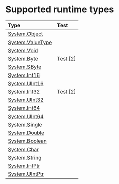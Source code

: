 # Supported runtime types

Type | Test
|:---|:---|
| [System.Object](https://docs.microsoft.com/en-us/dotnet/api/system.object) |  |
| [System.ValueType](https://docs.microsoft.com/en-us/dotnet/api/system.valuetype) |  |
| [System.Void](https://docs.microsoft.com/en-us/dotnet/api/system.void) |  |
| [System.Byte](https://docs.microsoft.com/en-us/dotnet/api/system.byte) | [Test [2]](tests/IL2C.Core.Test.Target/TypeSystems/System_Byte) |
| [System.SByte](https://docs.microsoft.com/en-us/dotnet/api/system.sbyte) |  |
| [System.Int16](https://docs.microsoft.com/en-us/dotnet/api/system.int16) |  |
| [System.UInt16](https://docs.microsoft.com/en-us/dotnet/api/system.uint16) |  |
| [System.Int32](https://docs.microsoft.com/en-us/dotnet/api/system.int32) | [Test [2]](tests/IL2C.Core.Test.Target/TypeSystems/System_Int32) |
| [System.UInt32](https://docs.microsoft.com/en-us/dotnet/api/system.uint32) |  |
| [System.Int64](https://docs.microsoft.com/en-us/dotnet/api/system.int64) |  |
| [System.UInt64](https://docs.microsoft.com/en-us/dotnet/api/system.uint64) |  |
| [System.Single](https://docs.microsoft.com/en-us/dotnet/api/system.single) |  |
| [System.Double](https://docs.microsoft.com/en-us/dotnet/api/system.double) |  |
| [System.Boolean](https://docs.microsoft.com/en-us/dotnet/api/system.boolean) |  |
| [System.Char](https://docs.microsoft.com/en-us/dotnet/api/system.char) |  |
| [System.String](https://docs.microsoft.com/en-us/dotnet/api/system.string) |  |
| [System.IntPtr](https://docs.microsoft.com/en-us/dotnet/api/system.intptr) |  |
| [System.UIntPtr](https://docs.microsoft.com/en-us/dotnet/api/system.uintptr) |  |
